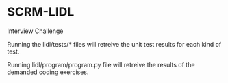 # SCRM-LIDL
Interview Challenge

Running the lidl/tests/* files will retreive the unit test results for each kind of test.

Running lidl/program/program.py file will retreive the results of the demanded coding exercises.
